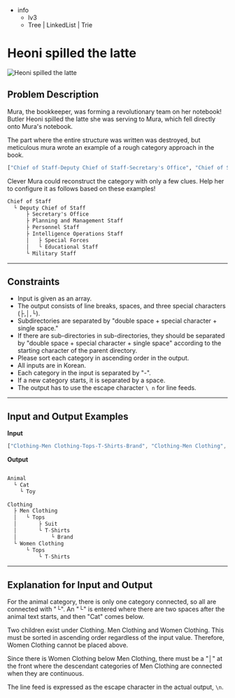 - info
    - lv3
    - Tree | LinkedList | Trie

# Heoni spilled the latte
![Heoni spilled the latte](./11_1.webp)

## Problem Description
Mura, the bookkeeper, was forming a revolutionary team on her notebook! Butler Heoni spilled the latte she was serving to Mura, which fell directly onto Mura's notebook.

The part where the entire structure was written was destroyed, but meticulous mura wrote an example of a rough category approach in the book.

```py
["Chief of Staff-Deputy Chief of Staff-Secretary's Office", "Chief of Staff-Deputy Chief of Staff", "Deputy Chief of Staff-Planning and Management Staff", "Deputy Chief of Staff-Personnel Staff", "Deputy Chief of Staff-Intelligence Operations Staff", "Chief of Staff-Deputy Chief of Staff-Military Staff", "Intelligence Operations Staff-Special Forces", "Intelligence Operations Staff-Educational Staff"]
```

Clever Mura could reconstruct the category with only a few clues. Help her to configure it as follows based on these examples!

```txt
Chief of Staff
  └ Deputy Chief of Staff
      ├ Secretary's Office
      ├ Planning and Management Staff
      ├ Personnel Staff
      ├ Intelligence Operations Staff
      │   ├ Special Forces
      │   └ Educational Staff
      └ Military Staff
```

---

## Constraints

- Input is given as an array. 
- The output consists of line breaks, spaces, and three special characters (├,│,└). 
- Subdirectories are separated by "double space + special character + single space." 
- If there are sub-directories in sub-directories, they should be separated by "double space + special character + single space" according to the starting character of the parent directory. 
- Please sort each category in ascending order in the output. 
- All inputs are in Korean. 
- Each category in the input is separated by "-". 
- If a new category starts, it is separated by a space. 
- The output has to use the escape character `\ n` for line feeds.
---

## Input and Output Examples

**Input**

```jsx
["Clothing-Men Clothing-Tops-T-Shirts-Brand", "Clothing-Men Clothing", "Clothing-Women Clothing-Tops-T-Shirts", "Men Clothing-Tops-Suit", "Animal-Cat-Toy"]
```

**Output**

```jsx

Animal 
  └ Cat
    └ Toy 
    
Clothing 
  ├ Men Clothing 
  │   └ Tops 
  │       ├ Suit 
  │       └ T-Shirts 
  │           └ Brand 
  └ Women Clothing 
      └ Tops 
          └ T-Shirts 
```
---

## Explanation for Input and Output

For the animal category, there is only one category connected, so all are connected with "└". An "└" is entered where there are two spaces after the animal text starts, and then "Cat" comes below.

Two children exist under Clothing. Men Clothing and Women Clothing. This must be sorted in ascending order regardless of the input value. Therefore, Women Clothing cannot be placed above.

Since there is Women Clothing below Men Clothing, there must be a "│" at the front where the descendant categories of Men Clothing are connected when they are continuous.

The line feed is expressed as the escape character in the actual output, `\n`.
